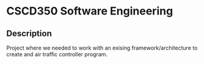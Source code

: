 # CSCD350 Software Engineering
## Description
Project where we needed to work with an exising framework/architecture to create and air traffic controller program. 
